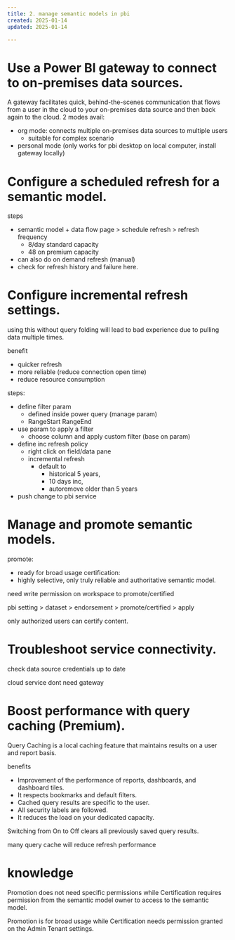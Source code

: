 ```yaml
---
title: 2. manage semantic models in pbi
created: 2025-01-14
updated: 2025-01-14

---
```


# Use a Power BI gateway to connect to on-premises data sources.
A gateway facilitates quick, behind-the-scenes communication that flows from a user in the cloud to your on-premises data source and then back again to the cloud.
2 modes avail:
- org mode: connects multiple on-premises data sources to multiple users
  - suitable for complex scenario
- personal mode (only works for pbi desktop on local computer, install gateway locally)
# Configure a scheduled refresh for a semantic model.
steps 
- semantic model + data flow page > schedule refresh > refresh frequency
  - 8/day standard capacity 
  - 48 on premium capacity 
- can also do on demand refresh (manual) 
- check for refresh history and failure here.
# Configure incremental refresh settings.
using this without query folding will lead to bad experience due to pulling data multiple times.

benefit 
- quicker refresh
- more reliable (reduce connection open time)
- reduce resource consumption

steps:
- define filter param
  - defined inside power query (manage param)
  - RangeStart RangeEnd
- use param to apply a filter
  - choose column and apply custom filter (base on param)
- define inc refresh policy
  - right click on field/data pane
  - incremental refresh 
    - default to 
      - historical 5 years, 
      - 10 days inc, 
      - autoremove older than 5 years
- push change to pbi service


# Manage and promote semantic models.
promote:
  - ready for broad usage
certification:
  - highly selective, only truly reliable and authoritative semantic model.

need write permission on workspace to promote/certified

pbi setting > dataset > endorsement > promote/certified > apply

only authorized users can certify content.


# Troubleshoot service connectivity.
check data source credentials up to date

cloud service dont need gateway

# Boost performance with query caching (Premium).

Query Caching is a local caching feature that maintains results on a user and report basis.

benefits

- Improvement of the performance of reports, dashboards, and dashboard tiles.
- It respects bookmarks and default filters.
- Cached query results are specific to the user.
- All security labels are followed.
- It reduces the load on your dedicated capacity.

Switching from On to Off clears all previously saved query results. 

many query cache will reduce refresh performance

# knowledge
Promotion does not need specific permissions while Certification requires permission from the semantic model owner to access to the semantic model.


Promotion is for broad usage while Certification needs permission granted on the Admin Tenant settings.
